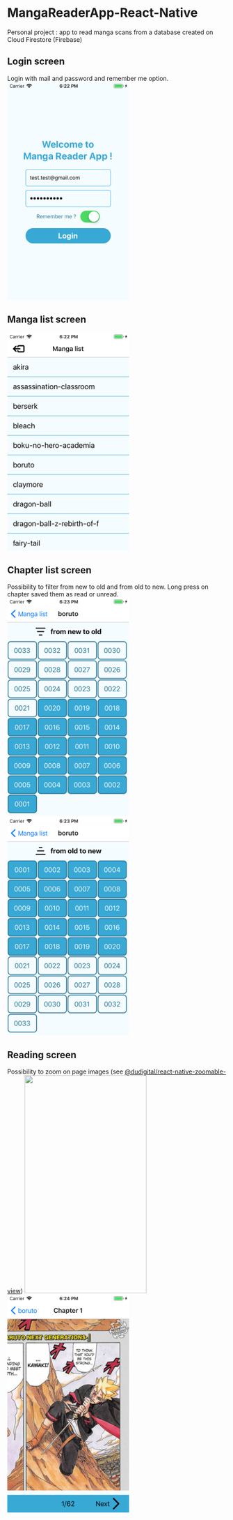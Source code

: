 # MangaReaderApp-React-Native
Personal project : app to read manga scans from a database created on Cloud Firestore (Firebase)

## Login screen
Login with mail and password and remember me option.
<img src="./screenshots/mangareaderapp-login.png" width="280" height="500"/>

## Manga list screen
<img src="./screenshots/mangareaderapp-login-mangalist.png" width="280" height="500"/>

## Chapter list screen
Possibility to filter from new to old and from old to new.
Long press on chapter saved them as read or unread.
<img src="./screenshots/mangareaderapp-chapterlist.png" width="280" height="500"/>
<img src="./screenshots/mangareaderapp-chapterlist-filter.png" width="280" height="500"/>

## Reading screen
Possibility to zoom on page images (see [@dudigital/react-native-zoomable-view](https://github.com/DuDigital/react-native-zoomable-view))
<img src="./screenshots/mangareaderapp-reading.png.png" width="280" height="500"/>
<img src="./screenshots/mangareaderapp-reading-zoom.png" width="280" height="500"/>
